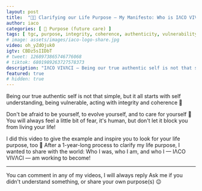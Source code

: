 ```yaml
---
layout: post
title:  "🌈📜 Clarifying our Life Purpose – My Manifesto: Who is IΛCO VIVΛCI?"
author: iaco
categories: [ 🧭 Purpose (future care) ]
tags: [ tgc, purpose, integrity, coherence, authenticity, vulnerability, life  ]
# image: assets/images/iaco-logo-share.jpg
video: oh_yZdOjuk0
igtv: CBDz5sIIDbT
# tweet: 1268973865746776068
# tiktok: 6801989263727578373
description: "IΛCO VIVΛCI — Being our true authentic self is not that simple..."
featured: true
# hidden: true
---
```


Being our true authentic self is not that simple, but it all starts with self understanding, being vulnerable, acting with integrity and coherence 🙂

Don't be afraid to be yourself, to evolve yourself, and to care for yourself 💯
You will always feel a little bit of fear, it's human, but don't let it block you from living your life!

I did this video to give the example and inspire you to look for your life purpose, too 🙂
After a 1-year-long process to clarify my life purpose, I wanted to share with the world:
Who I was, who I am, and who I — IΛCO VIVΛCI — am working to become!

___

You can comment in any of my videos, I will always reply
Ask me if you didn't understand something, or share your own purpose(s) 😉
